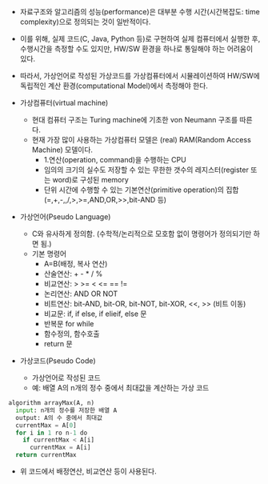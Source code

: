 * 자료구조와 알고리즘의 성능(performance)은 대부분 수행 시간(시간복잡도: time complexity)으로 정의되는 것이 일반적이다.

* 이를 위해, 실제 코드(C, Java, Python 등)로 구현하여 실제 컴퓨터에서 실행한 후, 수행시간을 측정할 수도 있지만, HW/SW 환경을 하나로 통일해야 하는 어려움이 있다.

* 따라서, 가상언어로 작성된 가상코드를 가상컴퓨터에서 시뮬레이션하여 HW/SW에 독립적인 계산 환경(computational Model)에서 측정해야 한다.

* 가상컴퓨터(virtual machine)
  * 현대 컴퓨터 구조는 Turing machine에 기초한 von Neumann 구조를 따른다.
  * 현재 가장 많이 사용하는 가상컴퓨터 모델은 (real) RAM(Random Access Machine) 모델이다.
    * 1.연산(operation, command)을 수행하는 CPU
    * 임의의 크기의 실수도 저장할 수 있는 무한한 갯수의 레지스터(register 또는 word)로 구성된 memory
    * 단위 시간에 수행할 수 있는 기본연산(primitive operation)의 집합 (=,+,-,,/,>,>=,AND,OR,>>,bit-AND 등)

* 가상언어(Pseudo Language)
  * C와 유사하게 정의함. (수학적/논리적으로 모호함 없이 명령어가 정의되기만 하면 됨.)
  * 기본 명령어
    * A=B(배정, 복사 연산)
    * 산술연산: + - * / %
    * 비교연산: > >= < <= == !=
    * 논리연산: AND OR NOT
    * 비트연산: bit-AND, bit-OR, bit-NOT, bit-XOR, <<, >> (비트 이동)
    * 비교문: if, if else, if elieif, else 문
    * 반복문 for while
    * 함수정의, 함수호출
    * return 문

* 가상코드(Pseudo Code)
  * 가상언어로 작성된 코드
  * 예: 배열 A의 n개의 정수 중에서 최대값을 계산하는 가상 코드
```py
algorithm arrayMax(A, n)
  input: n개의 정수를 저장한 배열 A
  output: A의 수 중에서 최대값
  currentMax = A[0]
  for i in 1 ro n-1 do
    if currentMax < A[i]
      currentMax = A[i]
  return currentMax
 ```
  * 위 코드에서 배정연산, 비교연산 등이 사용된다.
